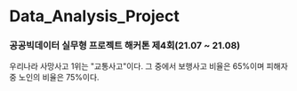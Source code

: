 # Data_Analysis_Project
### 공공빅데이터 실무형 프로젝트 해커톤 제4회(21.07 ~ 21.08)

우리나라 사망사고 1위는 "교통사고"이다. 그 중에서 보행사고 비율은 65%이며 피해자 중 노인의 비율은 75%이다.
